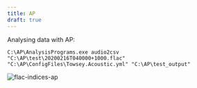 ```yaml
---
title: AP
draft: true
---
```


Analysing data with AP:

```
C:\AP\AnalysisPrograms.exe audio2csv "C:\AP\test\20200216T040000+1000.flac" "C:\AP\ConfigFiles\Towsey.Acoustic.yml" "C:\AP\test_output"
```

![flac-indices-ap](flac-indices-ap.JPG)